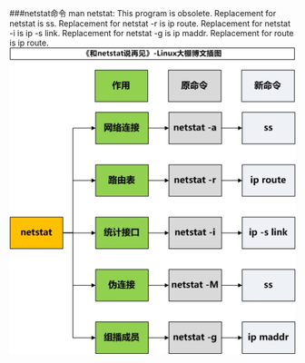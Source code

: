 ###netstat命令
man netstat: This  program  is obsolete.  Replacement for netstat is ss.  Replacement for netstat -r is ip route.  Replacement for netstat -i is ip -s link.  Replacement for netstat -g is ip maddr. Replacement for route is ip route.
![netstat_subsititute](../img/netstat_subsititute.jpg)
